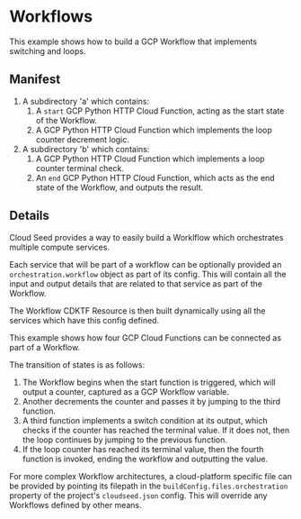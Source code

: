 # Workflows

This example shows how to build a GCP Workflow that implements switching and loops.

## Manifest

1. A subdirectory 'a' which contains:
    1. A `start` GCP Python HTTP Cloud Function, acting as the start state of the Workflow.
    1. A GCP Python HTTP Cloud Function which implements the loop counter decrement logic.
1. A subdirectory 'b' which contains:
    1. A GCP Python HTTP Cloud Function which implements a loop counter terminal check.
    1. An `end` GCP Python HTTP Cloud Function, which acts as the end state of the Workflow, and outputs the result.

## Details

Cloud Seed provides a way to easily build a Worklflow which orchestrates multiple compute services.

Each service that will be part of a workflow can be optionally provided an `orchestration.workflow` object as part of its config. This will contain all the input and output details that are related to that service as part of the Workflow.

The Workflow CDKTF Resource is then built dynamically using all the services which have this config defined.

This example shows how four GCP Cloud Functions can be connected as part of a Workflow.

The transition of states is as follows:

1. The Workflow begins when the start function is triggered, which will output a counter, captured as a GCP Workflow variable.
1. Another decrements the counter and passes it by jumping to the third function.
1. A third function implements a switch condition at its output, which checks if the counter has reached the terminal value. If it does not, then the loop continues by jumping to the previous function.
1. If the loop counter has reached its terminal value, then the fourth function is invoked, ending the workflow and outputting the value.

For more complex Workflow architectures, a cloud-platform specific file can be provided by pointing its filepath in the `buildConfig.files.orchestration` property of the project's `cloudseed.json` config. This will override any Workflows defined by other means.
